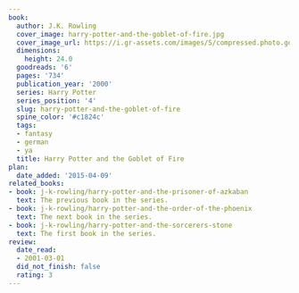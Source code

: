 ```yaml
---
book:
  author: J.K. Rowling
  cover_image: harry-potter-and-the-goblet-of-fire.jpg
  cover_image_url: https://i.gr-assets.com/images/S/compressed.photo.goodreads.com/books/1554006152l/6._SX98_.jpg
  dimensions:
    height: 24.0
  goodreads: '6'
  pages: '734'
  publication_year: '2000'
  series: Harry Potter
  series_position: '4'
  slug: harry-potter-and-the-goblet-of-fire
  spine_color: '#c1824c'
  tags:
  - fantasy
  - german
  - ya
  title: Harry Potter and the Goblet of Fire
plan:
  date_added: '2015-04-09'
related_books:
- book: j-k-rowling/harry-potter-and-the-prisoner-of-azkaban
  text: The previous book in the series.
- book: j-k-rowling/harry-potter-and-the-order-of-the-phoenix
  text: The next book in the series.
- book: j-k-rowling/harry-potter-and-the-sorcerers-stone
  text: The first book in the series.
review:
  date_read:
  - 2001-03-01
  did_not_finish: false
  rating: 3
---
```

